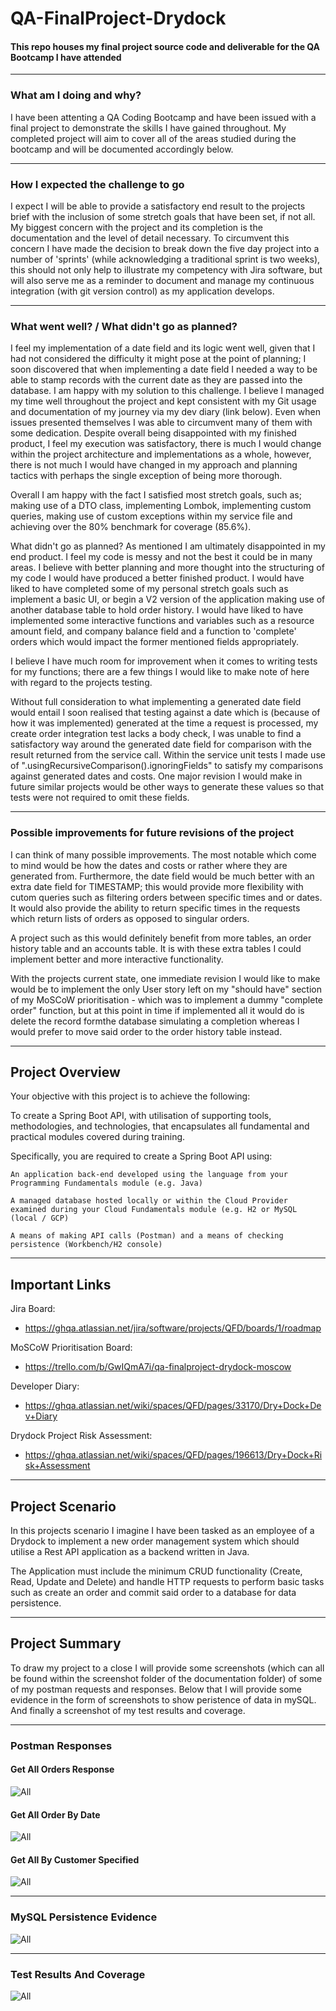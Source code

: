 # QA-FinalProject-Drydock

#### This repo houses my final project source code and deliverable for the QA Bootcamp I have attended
---
### What am I doing and why?

I have been attenting a QA Coding Bootcamp and have been issued with a final project to demonstrate the skills I have gained throughout. My completed project will aim to cover all of the areas studied during the bootcamp and will be documented accordingly below.

---
### How I expected the challenge to go

I expect I will be able to provide a satisfactory end result to the projects brief with the inclusion of some stretch goals that have been set, if not all. My biggest concern with the project and its completion is the documentation and the level of detail necessary. To circumvent this concern I have made the decision to break down the five day project into a number of 'sprints' (while acknowledging a traditional sprint is two weeks), this should not only help to illustrate my competency with Jira software, but will also serve me as a reminder to document and manage my continuous integration (with git version control) as my application develops.

---
### What went well? / What didn't go as planned?

I feel my implementation of a date field and its logic went well, given that I had not considered the difficulty it might pose at the point of planning; I soon discovered that when implementing a date field I needed a way to be able to stamp records with the current date as they are passed into the database. I am happy with my solution to this challenge. I believe I managed my time well throughout the project and kept consistent with my Git usage and documentation of my journey via my dev diary (link below). Even when issues presented themselves I was able to circumvent many of them with some dedication. Despite overall being disappointed with my finished product, I feel my execution was satisfactory, there is much I would change within the project architecture and implementations as a whole, however, there is not much I would have changed in my approach and planning tactics with perhaps the single exception of being more thorough.

Overall I am happy with the fact I satisfied most stretch goals, such as; making use of a DTO class, implementing Lombok, implementing custom queries, making use of custom exceptions within my service file and achieving over the 80% benchmark for coverage (85.6%).

What didn't go as planned?
As mentioned I am ultimately disappointed in my end product. I feel my code is messy and not the best it could be in many areas. I believe with better planning and more thought into the structuring of my code I would have produced a better finished product. I would have liked to have completed some of my personal stretch goals such as implement a basic UI, or begin a V2 version of the application making use of another database table to hold order history. I would have liked to have implemented some interactive functions and variables such as a resource amount field, and company balance field and a function to 'complete' orders which would impact the former mentioned fields appropriately. 

I believe I have much room for improvement when it comes to writing tests for my functions; there are a few things I would like to make note of here with regard to the projects testing.

Without full consideration to what implementing a generated date field would entail I soon realised that testing against a date which is (because of how it was implemented) generated at the time a request is processed, my create order integration test lacks a body check, I was unable to find a satisfactory way around the generated date field for comparison with the result returned from the service call. 
Within the service unit tests I made use of ".usingRecursiveComparison().ignoringFields" to satisfy my comparisons against generated dates and costs. One major revision I would make in future similar projects would be other ways to generate these values so that tests were not required to omit these fields.
 
---

### Possible improvements for future revisions of the project

I can think of many possible improvements. The most notable which come to mind would be how the dates and costs or rather where they are generated from.
Furthermore, the date field would be much better with an extra date field for TIMESTAMP; this would provide more flexibility with cutom queries such as filtering orders between specific times and or dates. It would also provide the ability to return specific times in the requests which return lists of orders as opposed to singular orders.

A project such as this would definitely benefit from more tables, an order history table and an accounts table. It is with these extra tables I could implement better and more interactive functionality.

With the projects current state, one immediate revision I would like to make would be to implement the only User story left on my "should have" section of my MoSCoW prioritisation - which was to implement a dummy "complete order" function, but at this point in time if implemented all it would do is delete the record formthe database simulating a completion whereas I would prefer to move said order to the order history table instead.

---
## Project Overview

Your objective with this project is to achieve the following:

To create a Spring Boot API, with utilisation of supporting tools, methodologies, and technologies, that encapsulates all fundamental and practical modules covered during training.

Specifically, you are required to create a Spring Boot API using:

    An application back-end developed using the language from your Programming Fundamentals module (e.g. Java)
    
    A managed database hosted locally or within the Cloud Provider examined during your Cloud Fundamentals module (e.g. H2 or MySQL (local / GCP)
    
    A means of making API calls (Postman) and a means of checking persistence (Workbench/H2 console)

---
## Important Links

Jira Board:
* https://ghqa.atlassian.net/jira/software/projects/QFD/boards/1/roadmap

MoSCoW Prioritisation Board:
* https://trello.com/b/GwIQmA7i/qa-finalproject-drydock-moscow

Developer Diary:
* https://ghqa.atlassian.net/wiki/spaces/QFD/pages/33170/Dry+Dock+Dev+Diary

Drydock Project Risk Assessment:
* https://ghqa.atlassian.net/wiki/spaces/QFD/pages/196613/Dry+Dock+Risk+Assessment

---
## Project Scenario

In this projects scenario I imagine I have been tasked as an employee of a Drydock to implement a new order management system which should utilise a Rest API application as a backend written in Java.

The Application must include the minimum CRUD functionality (Create, Read, Update and Delete) and handle HTTP requests to perform basic tasks such as create an order and commit said order to a database for data persistence. 

---
## Project Summary

To draw my project to a close I will provide some screenshots (which can all be found within the screenshot folder of the documentation folder) of some of my postman requests and responses. Below that I will provide some evidence in the form of screenshots to show peristence of data in mySQL. And finally a screenshot of my test results and coverage.

---
### Postman Responses

#### Get All Orders Response
![All](https://i.imgur.com/sVnpAye.png)

#### Get All Order By Date
![All](https://i.imgur.com/AA939kx.png)

#### Get All By Customer Specified
![All](https://i.imgur.com/PO7AlA4.png)

---
### MySQL Persistence Evidence
![All](https://i.imgur.com/oK8zyee.png)

---
### Test Results And Coverage
![All](https://i.imgur.com/MANvxzl.png)
